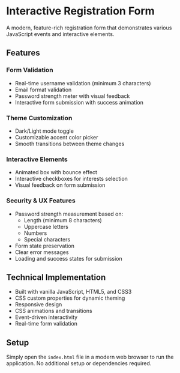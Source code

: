 # Interactive Registration Form

A modern, feature-rich registration form that demonstrates various JavaScript events and interactive elements.

## Features

### Form Validation
- Real-time username validation (minimum 3 characters)
- Email format validation
- Password strength meter with visual feedback
- Interactive form submission with success animation

### Theme Customization
- Dark/Light mode toggle
- Customizable accent color picker
- Smooth transitions between theme changes

### Interactive Elements
- Animated box with bounce effect
- Interactive checkboxes for interests selection
- Visual feedback on form submission

### Security & UX Features
- Password strength measurement based on:
  - Length (minimum 8 characters)
  - Uppercase letters
  - Numbers
  - Special characters
- Form state preservation
- Clear error messages
- Loading and success states for submission

## Technical Implementation
- Built with vanilla JavaScript, HTML5, and CSS3
- CSS custom properties for dynamic theming
- Responsive design
- CSS animations and transitions
- Event-driven interactivity
- Real-time form validation

## Setup
Simply open the `index.html` file in a modern web browser to run the application. No additional setup or dependencies required.